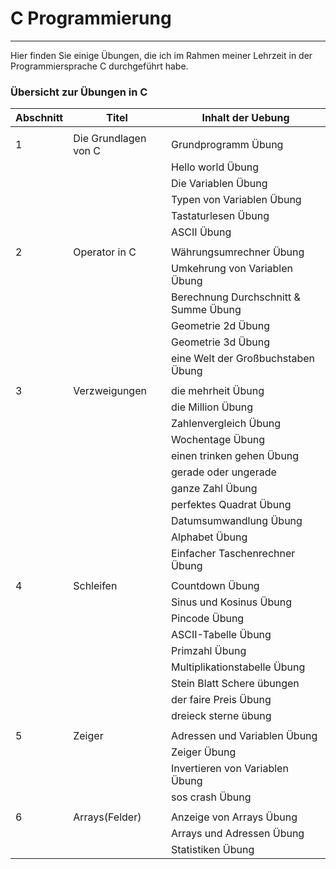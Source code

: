 # C Programmierung
---
Hier finden Sie einige Übungen, die ich im Rahmen meiner Lehrzeit in der Programmiersprache C durchgeführt habe.

### Übersicht zur Übungen in C

| Abschnitt | Titel                 | Inhalt der Uebung                        |
|-----------|-----------------------|------------------------------------------|
|           |                       |                                          |
| 1         |  Die Grundlagen von C | Grundprogramm Übung                      |
|           |                       | Hello world Übung                        |
|           |                       | Die Variablen Übung                      |
|           |                       | Typen von Variablen Übung                |
|           |                       | Tastaturlesen Übung                      |
|           |                       | ASCII Übung                              |
|           |                       |                                          |
| 2         |  Operator in C        | Währungsumrechner Übung                  |
|           |                       | Umkehrung von Variablen Übung            |
|           |                       | Berechnung Durchschnitt & Summe Übung    |
|           |                       | Geometrie 2d Übung                       |
|           |                       | Geometrie 3d Übung                       |
|           |                       | eine Welt der Großbuchstaben Übung       |
|           |                       |                                          |
| 3         |  Verzweigungen        | die mehrheit Übung                       |
|           |                       | die Million Übung                        |
|           |                       | Zahlenvergleich Übung                    |
|           |                       | Wochentage Übung                         |
|           |                       | einen trinken gehen Übung                |
|           |                       | gerade oder ungerade                     |
|           |                       | ganze Zahl Übung                         |
|           |                       | perfektes Quadrat Übung                  |
|           |                       | Datumsumwandlung Übung                   |
|           |                       | Alphabet Übung                           |
|           |                       | Einfacher Taschenrechner Übung           |
|           |                       |                                          |
| 4         |  Schleifen            | Countdown Übung                          |
|           |                       | Sinus und Kosinus Übung                  |
|           |                       | Pincode Übung                            |
|           |                       | ASCII-Tabelle Übung                      |
|           |                       | Primzahl Übung                           |
|           |                       | Multiplikationstabelle Übung             |
|           |                       | Stein Blatt Schere übungen               |
|           |                       | der faire Preis Übung                    |
|           |                       | dreieck sterne übung                     |
|           |                       |                                          |
| 5         |  Zeiger               | Adressen und Variablen Übung             |
|           |                       | Zeiger Übung                             |
|           |                       | Invertieren von Variablen Übung          |
|           |                       | sos crash Übung                          |
|           |                       |                                          |
| 6         |  Arrays(Felder)       | Anzeige von Arrays Übung                 |
|           |                       | Arrays und Adressen Übung                |
|           |                       | Statistiken Übung                        |





